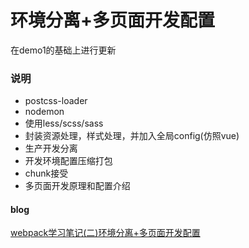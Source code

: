 # 环境分离+多页面开发配置

在demo1的基础上进行更新

### 说明
* postcss-loader
* nodemon
* 使用less/scss/sass
* 封装资源处理，样式处理，并加入全局config(仿照vue)
* 生产开发分离
* 开发环境配置压缩打包
* chunk接受
* 多页面开发原理和配置介绍

#### blog
[webpack学习笔记(二)环境分离+多页面开发配置](https://blog.csdn.net/yeluochen4869/article/details/79867216)
